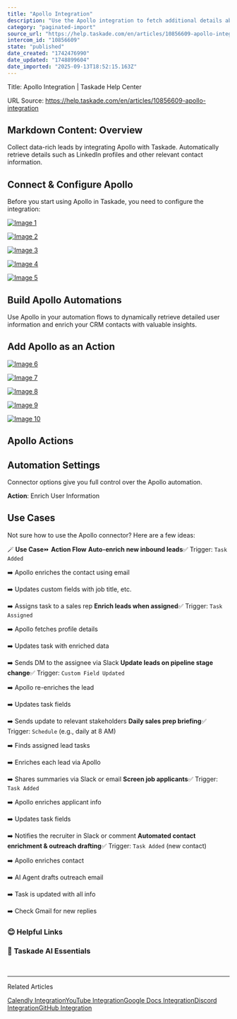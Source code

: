 ```yaml
---
title: "Apollo Integration"
description: "Use the Apollo integration to fetch additional details about leads."
category: "paginated-import"
source_url: "https://help.taskade.com/en/articles/10856609-apollo-integration"
intercom_id: "10856609"
state: "published"
date_created: "1742476990"
date_updated: "1748899604"
date_imported: "2025-09-13T18:52:15.163Z"
---
```


Title: Apollo Integration | Taskade Help Center

URL Source: https://help.taskade.com/en/articles/10856609-apollo-integration

Markdown Content:
**Overview**
------------

Collect data-rich leads by integrating Apollo with Taskade. Automatically retrieve details such as LinkedIn profiles and other relevant contact information.

**Connect & Configure Apollo**
------------------------------

Before you start using Apollo in Taskade, you need to configure the integration:

[![Image 1](https://downloads.intercomcdn.com/i/o/plyqw4hf/1441033723/205a7c460d5f0938c6c850714e25/configure-apollo.jpg?expires=1757790900&signature=b3f813da08fcd4d115f2e7fb9165b597b1e4a811f4750ad4350d30f78fdd66b4&req=dSQjF8l9noZdWvMW1HO4zZbVuY105ac0B3xjIq9HYLRJlEkpxRPjk1vKPTSL%0A3xqobRDXj1yYhzQSW5Q%3D%0A)](https://downloads.intercomcdn.com/i/o/plyqw4hf/1441033723/205a7c460d5f0938c6c850714e25/configure-apollo.jpg?expires=1757790900&signature=b3f813da08fcd4d115f2e7fb9165b597b1e4a811f4750ad4350d30f78fdd66b4&req=dSQjF8l9noZdWvMW1HO4zZbVuY105ac0B3xjIq9HYLRJlEkpxRPjk1vKPTSL%0A3xqobRDXj1yYhzQSW5Q%3D%0A)

[![Image 2](https://downloads.intercomcdn.com/i/o/plyqw4hf/1441038657/4513629ce039997642d1900245f3/configure-apollo-1.jpg?expires=1757790900&signature=8fcb6a9ed7d4ff0827081aa9d214d01fa98117df4d6062afc9ee1931800c818f&req=dSQjF8l9lYdaXvMW1HO4zR76eaGGgd3v9namVp5BT0wDb%2BtFi3vDfy1GOMsZ%0AdMa9uwv2LMOqtFybAY8%3D%0A)](https://downloads.intercomcdn.com/i/o/plyqw4hf/1441038657/4513629ce039997642d1900245f3/configure-apollo-1.jpg?expires=1757790900&signature=8fcb6a9ed7d4ff0827081aa9d214d01fa98117df4d6062afc9ee1931800c818f&req=dSQjF8l9lYdaXvMW1HO4zR76eaGGgd3v9namVp5BT0wDb%2BtFi3vDfy1GOMsZ%0AdMa9uwv2LMOqtFybAY8%3D%0A)

[![Image 3](https://downloads.intercomcdn.com/i/o/plyqw4hf/1441017246/f8ef9adf05ee7a1285f929dc8ca5/apollo-automation.jpg?expires=1757790900&signature=d2a0c91ca887617386e8b0a4454dee11ae742cb12a1682cae3e6b013ef5e73ac&req=dSQjF8l%2FmoNbX%2FMW1HO4zei4W%2BxOItp0%2FAEkP1fbYAsWLyeUduXnXsd0OFN2%0A%2FgwdAEsw2N%2FTz0Kt7aQ%3D%0A)](https://downloads.intercomcdn.com/i/o/plyqw4hf/1441017246/f8ef9adf05ee7a1285f929dc8ca5/apollo-automation.jpg?expires=1757790900&signature=d2a0c91ca887617386e8b0a4454dee11ae742cb12a1682cae3e6b013ef5e73ac&req=dSQjF8l%2FmoNbX%2FMW1HO4zei4W%2BxOItp0%2FAEkP1fbYAsWLyeUduXnXsd0OFN2%0A%2FgwdAEsw2N%2FTz0Kt7aQ%3D%0A)

[![Image 4](https://downloads.intercomcdn.com/i/o/plyqw4hf/1441042229/f887cb979cc06243553bd089596e/connect-apollo.jpg?expires=1757790900&signature=6ae24b81648a7449fea16905c061b163db1d3d24f015f75f4fc9dc945d700edd&req=dSQjF8l6n4NdUPMW1HO4zfNT0Pi5rtLuGKkdbtleDP72nE2QyINFZeuM3S38%0A95xswkdlBPElclN14uU%3D%0A)](https://downloads.intercomcdn.com/i/o/plyqw4hf/1441042229/f887cb979cc06243553bd089596e/connect-apollo.jpg?expires=1757790900&signature=6ae24b81648a7449fea16905c061b163db1d3d24f015f75f4fc9dc945d700edd&req=dSQjF8l6n4NdUPMW1HO4zfNT0Pi5rtLuGKkdbtleDP72nE2QyINFZeuM3S38%0A95xswkdlBPElclN14uU%3D%0A)

[![Image 5](https://downloads.intercomcdn.com/i/o/plyqw4hf/1441042968/aa988bbe9b040baf14f7dcffcfc1/connect-apollo-1.jpg?expires=1757790900&signature=c9229778a48bf44c9f580ea1c70d72b59689468e0d85a091634f12d962634f37&req=dSQjF8l6n4hZUfMW1HO4zQUaQJgwCO%2BJCurDqecMfL7P5GWBjZu7OVnDj4oa%0ApXrYCNiag8C4nWxZ6g0%3D%0A)](https://downloads.intercomcdn.com/i/o/plyqw4hf/1441042968/aa988bbe9b040baf14f7dcffcfc1/connect-apollo-1.jpg?expires=1757790900&signature=c9229778a48bf44c9f580ea1c70d72b59689468e0d85a091634f12d962634f37&req=dSQjF8l6n4hZUfMW1HO4zQUaQJgwCO%2BJCurDqecMfL7P5GWBjZu7OVnDj4oa%0ApXrYCNiag8C4nWxZ6g0%3D%0A)

**Build Apollo Automations**
----------------------------

Use Apollo in your automation flows to dynamically retrieve detailed user information and enrich your CRM contacts with valuable insights.

**Add Apollo as an Action**
---------------------------

[![Image 6](https://downloads.intercomcdn.com/i/o/plyqw4hf/1432065300/d6223982ebee230502405e74fd86/build-hubspot-automation-1.jpg?expires=1757790900&signature=48c017b72ab011f85df145d6a7cf5a945f0b12395a1c42fc521e858ea24e6636&req=dSQkFMl4mIJfWfMW1HO4zZRsHqS7RdCw0fNerVjCN1W%2Brjq%2F7Bu4peb4tzEP%0AXhfCcFnhpXF%2Fg09xWBI%3D%0A)](https://downloads.intercomcdn.com/i/o/plyqw4hf/1432065300/d6223982ebee230502405e74fd86/build-hubspot-automation-1.jpg?expires=1757790900&signature=48c017b72ab011f85df145d6a7cf5a945f0b12395a1c42fc521e858ea24e6636&req=dSQkFMl4mIJfWfMW1HO4zZRsHqS7RdCw0fNerVjCN1W%2Brjq%2F7Bu4peb4tzEP%0AXhfCcFnhpXF%2Fg09xWBI%3D%0A)

[![Image 7](https://downloads.intercomcdn.com/i/o/plyqw4hf/1432065301/69bcb249d08f1a66b428445e36ad/build-hubspot-automation-2.jpg?expires=1757790900&signature=3f7139c94611c3cb2b8abc4f9f8126a1727754a3643f5139d6885881e6298b55&req=dSQkFMl4mIJfWPMW1HO4zfVvLBG3L6UqOo1nAeystO0ZTY4HgiH3eRynMymP%0AWgulYdc2m8KdB1N56tI%3D%0A)](https://downloads.intercomcdn.com/i/o/plyqw4hf/1432065301/69bcb249d08f1a66b428445e36ad/build-hubspot-automation-2.jpg?expires=1757790900&signature=3f7139c94611c3cb2b8abc4f9f8126a1727754a3643f5139d6885881e6298b55&req=dSQkFMl4mIJfWPMW1HO4zfVvLBG3L6UqOo1nAeystO0ZTY4HgiH3eRynMymP%0AWgulYdc2m8KdB1N56tI%3D%0A)

[![Image 8](https://downloads.intercomcdn.com/i/o/plyqw4hf/1432152417/9ed188ac35e4019ff1f523fb8b66/apollo-automation-1.jpg?expires=1757790900&signature=15758ca6f9824e556b54d77ff4029191eafb92a1d78a1647a7573e1c1e15c05a&req=dSQkFMh7n4VeXvMW1HO4zVsknoaZgWoQr246IGg21WUmd8JuV0Li2e13tlH7%0AO481XgDF63u6GNo%2BqGM%3D%0A)](https://downloads.intercomcdn.com/i/o/plyqw4hf/1432152417/9ed188ac35e4019ff1f523fb8b66/apollo-automation-1.jpg?expires=1757790900&signature=15758ca6f9824e556b54d77ff4029191eafb92a1d78a1647a7573e1c1e15c05a&req=dSQkFMh7n4VeXvMW1HO4zVsknoaZgWoQr246IGg21WUmd8JuV0Li2e13tlH7%0AO481XgDF63u6GNo%2BqGM%3D%0A)

[![Image 9](https://downloads.intercomcdn.com/i/o/plyqw4hf/1432154243/453875acb6b37f7310485621814f/apollo-automation.jpg?expires=1757790900&signature=ad05c7d6e227d02fd14b16d9fffe366030928394d1bfc98926bc27d719a36791&req=dSQkFMh7mYNbWvMW1HO4zZkaLsJs8E2okOlCqBmeQlMoVdXMBfJXJsgM%2FZJU%0AH1TCBybbCREDrY1RCvE%3D%0A)](https://downloads.intercomcdn.com/i/o/plyqw4hf/1432154243/453875acb6b37f7310485621814f/apollo-automation.jpg?expires=1757790900&signature=ad05c7d6e227d02fd14b16d9fffe366030928394d1bfc98926bc27d719a36791&req=dSQkFMh7mYNbWvMW1HO4zZkaLsJs8E2okOlCqBmeQlMoVdXMBfJXJsgM%2FZJU%0AH1TCBybbCREDrY1RCvE%3D%0A)

[![Image 10](https://downloads.intercomcdn.com/i/o/plyqw4hf/1432155337/cd14e0235d8fbc253863fbb2f0c2/apollo-automation-2.jpg?expires=1757790900&signature=ed4bbac7d254ddd56bd963569395b2d6550fe50285b2feef0944c079526c59e8&req=dSQkFMh7mIJcXvMW1HO4zdv%2FsVwUJcrmQidsF5ywziW4Jb%2FTEDJdfS0ukpOf%0AbM4HGXu2LELU5HqV6Qw%3D%0A)](https://downloads.intercomcdn.com/i/o/plyqw4hf/1432155337/cd14e0235d8fbc253863fbb2f0c2/apollo-automation-2.jpg?expires=1757790900&signature=ed4bbac7d254ddd56bd963569395b2d6550fe50285b2feef0944c079526c59e8&req=dSQkFMh7mIJcXvMW1HO4zdv%2FsVwUJcrmQidsF5ywziW4Jb%2FTEDJdfS0ukpOf%0AbM4HGXu2LELU5HqV6Qw%3D%0A)

**Apollo Actions**
------------------

**Automation Settings**
-----------------------

Connector options give you full control over the Apollo automation.

**Action**: Enrich User Information

**Use Cases**
-------------

Not sure how to use the Apollo connector? Here are a few ideas:

🪄 **Use Case**⏩ **Action Flow**
**Auto-enrich new inbound leads**✅ Trigger: `Task Added`

➡️ Apollo enriches the contact using email

➡️ Updates custom fields with job title, etc. 

➡️ Assigns task to a sales rep
**Enrich leads when assigned**✅ Trigger: `Task Assigned`

➡️ Apollo fetches profile details

➡️ Updates task with enriched data

➡️ Sends DM to the assignee via Slack
**Update leads on pipeline stage change**✅ Trigger: `Custom Field Updated`

➡️ Apollo re-enriches the lead

➡️ Updates task fields

➡️ Sends update to relevant stakeholders
**Daily sales prep briefing**✅ Trigger: `Schedule` (e.g., daily at 8 AM)

➡️ Finds assigned lead tasks

➡️ Enriches each lead via Apollo

➡️ Shares summaries via Slack or email
**Screen job applicants**✅ Trigger: `Task Added`

➡️ Apollo enriches applicant info

➡️ Updates task fields

➡️ Notifies the recruiter in Slack or comment
**Automated contact enrichment & outreach drafting**✅ Trigger: `Task Added` (new contact)

➡️ Apollo enriches contact

➡️ AI Agent drafts outreach email

➡️ Task is updated with all info

➡️ Check Gmail for new replies

### **😊 Helpful Links**

### 🤖 **Taskade AI Essentials**

​

* * *

Related Articles

[Calendly Integration](https://help.taskade.com/en/articles/9070636-calendly-integration)[YouTube Integration](https://help.taskade.com/en/articles/9787345-youtube-integration)[Google Docs Integration](https://help.taskade.com/en/articles/10101659-google-docs-integration)[Discord Integration](https://help.taskade.com/en/articles/10300035-discord-integration)[GitHub Integration](https://help.taskade.com/en/articles/10393224-github-integration)
